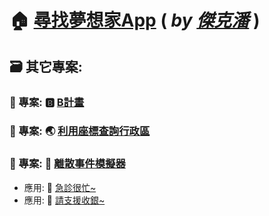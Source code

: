 # 🏠 [尋找夢想家App](https://share.streamlit.io/ssp6258/house_app/main/app.py) ( *by [傑克潘](https://www.facebook.com/jack.pan.96)* )


## 🗃️ 其它專案:
### 📌 專案: 🅱️ [B計畫](https://tw-stock.streamlit.app/) 
### 📌 專案: 🌏 [利用座標查詢行政區](https://ssp6258-use-conda-env-geopandas-25ytkj.streamlit.app/)
### 📌 專案: 🎲 [離散事件模擬器](https://ssp6258-des-app-app-qdgbyz.streamlit.app/)
- 應用: 🏥 [急診很忙~](https://ssp6258-des-app-app-qdgbyz.streamlit.app/)
- 應用: 🛒 [請支援收銀~](https://ssp6258-des-app-app-qdgbyz.streamlit.app/)

